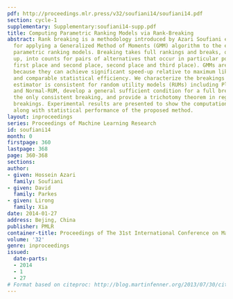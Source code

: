 ```yaml
---
pdf: http://proceedings.mlr.press/v32/soufiani14/soufiani14.pdf
section: cycle-1
supplementary: Supplementary:soufiani14-supp.pdf
title: Computing Parametric Ranking Models via Rank-Breaking
abstract: Rank breaking is a methodology introduced by Azari Soufiani et al. (2013a)
  for applying a Generalized Method of Moments (GMM) algorithm to the estimation of
  parametric ranking models. Breaking takes full rankings and breaks, or splits them
  up, into counts for pairs of alternatives that occur in particular positions (e.g.,
  first place and second place, second place and third place). GMMs are of interest
  because they can achieve significant speed-up relative to maximum likelihood approaches
  and comparable statistical efficiency. We characterize the breakings for which the
  estimator is consistent for random utility models (RUMs) including Plackett-Luce
  and Normal-RUM, develop a general sufficient condition for a full breaking to be
  the only consistent breaking, and provide a trichotomy theorem in regard to single-edge
  breakings. Experimental results are presented to show the computational efficiency
  along with statistical performance of the proposed method.
layout: inproceedings
series: Proceedings of Machine Learning Research
id: soufiani14
month: 0
firstpage: 360
lastpage: 368
page: 360-368
sections: 
author:
- given: Hossein Azari
  family: Soufiani
- given: David
  family: Parkes
- given: Lirong
  family: Xia
date: 2014-01-27
address: Bejing, China
publisher: PMLR
container-title: Proceedings of The 31st International Conference on Machine Learning
volume: '32'
genre: inproceedings
issued:
  date-parts:
  - 2014
  - 1
  - 27
# Format based on citeproc: http://blog.martinfenner.org/2013/07/30/citeproc-yaml-for-bibliographies/
---
```

